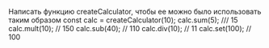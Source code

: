 Написать функцию createCalculator, чтобы ее можно было использовать таким образом
const calc = createCalculator(10);
calc.sum(5); /// 15
calc.mult(10); // 150
calc.sub(40); // 110
calc.div(10); // 11
calc.set(100); // 100

